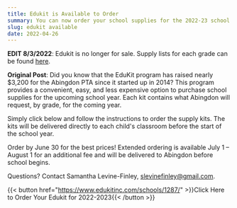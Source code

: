 ```yaml
--- 
title: Edukit is Available to Order
summary: You can now order your school supplies for the 2022-23 school year in one convenient package.
slug: edukit available
date: 2022-04-26
---
```


**EDIT 8/3/2022**: Edukit is no longer for sale. Supply lists for each grade can be found [here](https://abingdon.apsva.us/about-us/supply-lists/).

**Original Post**: Did you know that the EduKit program has raised nearly $3,200 for the Abingdon PTA since it started up in 2014? This program provides a convenient, easy, and less expensive option to purchase school supplies for the upcoming school year. Each kit contains what Abingdon will request, by grade, for the coming year.

Simply click below and follow the instructions to order the supply kits. The kits will be delivered directly to each child's classroom before the start of the school year.

Order by June 30 for the best prices! Extended ordering is available July 1 – August 1 for an additional fee and will be delivered to Abingdon before school begins.

Questions? Contact Samantha Levine-Finley, slevinefinley@gmail.com.

{{< button href="https://www.edukitinc.com/schools/1287/" >}}Click Here to Order Your Edukit for 2022-2023{{< /button >}}